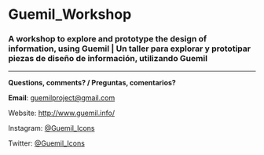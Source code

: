 # Guemil_Workshop

### A workshop to explore and prototype the design of information, using Guemil | Un taller para explorar y prototipar piezas de diseño de información, utilizando Guemil


- - - - - - - - - - - 

**Questions, comments? / Preguntas, comentarios?**

**Email**: guemilproject@gmail.com

Website: http://www.guemil.info/

Instagram: [@Guemil_Icons](https://www.instagram.com/Guemil_Icons/)

Twitter: [@Guemil_Icons](https://twitter.com/Guemil_Icons)

